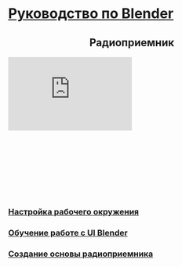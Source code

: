 # [Руководство по Blender](../tutorials.md)

## <center> Радиоприемник </center>

<div class="container" 
  style="position: relative;
        width: 100%;
        height: 0;
        padding-bottom: 56.25%;">
<iframe src="https://www.youtube.com/embed/SavoO7ZuY5w" frameborder="0" allow="accelerometer; autoplay; clipboard-write; encrypted-media; gyroscope; picture-in-picture" allowfullscreen
    style="position: absolute;
        top: 0;
        left: 0;
        width: 50%;
        height: auto;"></iframe>
</div>

### [Настройка рабочего окружения](radio_01.md)
### [Обучение работе с UI Blender](radio_02.md)
### [Создание основы радиоприемника](radio_03.md)
